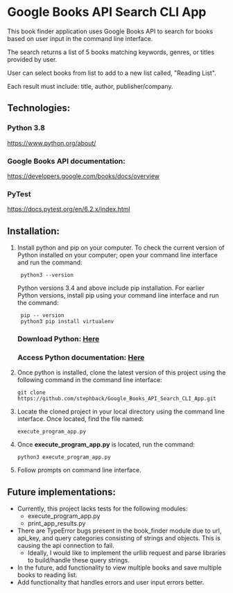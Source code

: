 # Google Books API Search CLI App

This book finder application uses Google Books API to search for books based on user input in the command line interface. 

The search returns a list of 5 books matching keywords, genres, or titles provided by user. 

User can select books from list to add to a new list called, "Reading List".

Each result must include: title, author, publisher/company.

## Technologies:
### Python 3.8
 https://www.python.org/about/

### Google Books API documentation:
 https://developers.google.com/books/docs/overview

### PyTest
 https://docs.pytest.org/en/6.2.x/index.html


## Installation:
1. Install python and pip on your computer. To check the current version of Python installed on your computer; open your command line interface and  run the command:

        python3 --version
    Python versions 3.4 and above include pip installation. For earlier Python versions, install pip using your command line interface and run the command:

        pip -- version
        python3 pip install virtualenv

    ### **Download Python:** [Here](https://www.python.org/downloads/)

    ### **Access Python documentation:** [Here](https://docs.python.org/3/index.html)


2. Once python is installed, clone the latest version of this project using the following command in the command line interface:
   
       git clone https://github.com/stephback/Google_Books_API_Search_CLI_App.git

3. Locate the cloned project in your local directory using the command line interface. Once located, find the file named: 

       execute_program_app.py 

4. Once **execute_program_app.py** is located, run the command:

       python3 execute_program_app.py
5. Follow prompts on command line interface. 
## Future implementations:
* Currently, this project lacks tests for the following modules:
  * execute_program_app.py
  * print_app_results.py
* There are TypeError bugs present in the book_finder module due to url, api_key, and query categories consisting of strings and objects. This is causing the api connection to fail.
  * Ideally, I would like to implement the urllib request and parse libraries to build/handle these query strings.
* In the future, add functionality to view multiple books and save multiple books to reading list.
* Add functionality that handles errors and user input errors better.

